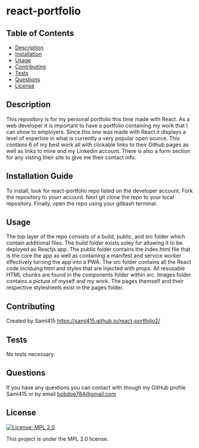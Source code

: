# react-portfolio

## Table of Contents

- [Description](#description)
- [Installation](#installation)
- [Usage](#usage)
- [Contributing](#contributing)
- [Tests](#tests)
- [Questions](#questions)
- [License](#license)

## Description

This repository is for my personal portfolio this time made with React. As a web developer it is important to have a portfolio containing my work that I can show to employers. Since this one was made with React it displays a level of expertise in what is currently a very popular open source. This contains 6 of my best work all with clickable links to their Github pages as well as links to mine and my Linkedin account. There is also a form section for any visting their site to give me their contact info.

## Installation Guide

To install, look for react-portfolio repo listed on the developer account. Fork the repository to yourr account. Next git clone the repo to your local repository. Finally, open the repo using your gitbash terminal.

## Usage

The top layer of the repo consists of a build, public, and src folder which contain additional files. The build folder exists soley for allowing it to be deployed as Reactjs app. The public folder contains the index.html file that is the core the app as well as containing a manifest and service worker effectively turning the app into a PWA. The src folder contains all the React code inclduing html and styles that are injected with props. All resusable HTML chunks are found in the components folder within src. Images folder contains a picture of myself and my work. The pages themself and their respective stylesheets exist in the pages folder.

## Contributing

Created by Saml415
https://saml415.github.io/react-portfolio2/

## Tests

No tests necessary.

## Questions

If you have any questions you can contact with though my GitHub profile Saml415 or by email bobdoe784@gmail.com

## License

[![License: MPL 2.0](https://img.shields.io/badge/License-MPL%202.0-brightgreen.svg)](https://opensource.org/licenses/MPL-2.0)

This project is under the MPL 2.0 license.

